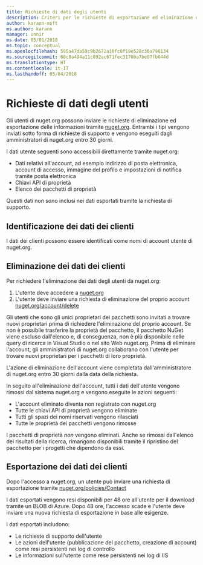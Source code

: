```yaml
---
title: Richieste di dati degli utenti
description: Criteri per le richieste di esportazione ed eliminazione dei dati degli utenti
author: karann-msft
ms.author: karann
manager: unnir
ms.date: 05/01/2018
ms.topic: conceptual
ms.openlocfilehash: 595a47da59c9b2672a10fc0f19e528c36a790134
ms.sourcegitcommit: 68c8a494a11c892ac671fec3170ba7be97fb044d
ms.translationtype: HT
ms.contentlocale: it-IT
ms.lasthandoff: 05/04/2018
---
```

# <a name="user-data-requests"></a>Richieste di dati degli utenti

Gli utenti di nuget.org possono inviare le richieste di eliminazione ed esportazione delle informazioni tramite [nuget.org](https://www.nuget.org). Entrambi i tipi vengono inviati sotto forma di richieste di supporto e vengono eseguiti dagli amministratori di nuget.org entro 30 giorni.

I dati utente seguenti sono accessibili direttamente tramite nuget.org:

* Dati relativi all'account, ad esempio indirizzo di posta elettronica, account di accesso, immagine del profilo e impostazioni di notifica tramite posta elettronica
* Chiavi API di proprietà
* Elenco dei pacchetti di proprietà

Questi dati non sono inclusi nei dati esportati tramite la richiesta di supporto.

## <a name="identifying-customer-data"></a>Identificazione dei dati dei clienti

I dati dei clienti possono essere identificati come nomi di account utente di nuget.org.

## <a name="deleting-customer-data"></a>Eliminazione dei dati dei clienti

Per richiedere l'eliminazione dei dati degli utenti da nuget.org:

1. L'utente deve accedere a [nuget.org](https://www.nuget.org)
1. L'utente deve inviare una richiesta di eliminazione del proprio account [nuget.org/account/delete](https://www.nuget.org/account/delete)

Gli utenti che sono gli unici proprietari dei pacchetti sono invitati a trovare nuovi proprietari prima di richiedere l'eliminazione del proprio account. Se non è possibile trasferire la proprietà del pacchetto, il pacchetto NuGet viene escluso dall'elenco e, di conseguenza, non è più disponibile nelle query di ricerca in Visual Studio o nel sito Web nuget.org. Prima di eliminare l'account, gli amministratori di nuget.org collaborano con l'utente per trovare nuovi proprietari per i pacchetti di loro proprietà.

L'azione di eliminazione dell'account viene completata dall'amministratore di nuget.org entro 30 giorni dalla data della richiesta.

In seguito all'eliminazione dell'account, tutti i dati dell'utente vengono rimossi dal sistema nuget.org e vengono eseguite le azioni seguenti:

* L'account eliminato diventa non registrato con nuget.org
* Tutte le chiavi API di proprietà vengono eliminate
* Tutti gli spazi dei nomi riservati vengono rilasciati
* Tutte le proprietà dei pacchetti vengono rimosse

I pacchetti di proprietà *non* vengono eliminati. Anche se rimossi dall'elenco dei risultati della ricerca, rimangono disponibili tramite il ripristino del pacchetto per i progetti che dipendono da essi.

## <a name="exporting-customer-data"></a>Esportazione dei dati dei clienti

Dopo l'accesso a nuget.org, un utente può inviare una richiesta di esportazione tramite [nuget.org/policies/Contact](https://www.nuget.org/policies/Contact)

I dati esportati vengono resi disponibili per 48 ore all'utente per il download tramite un BLOB di Azure. Dopo 48 ore, l'accesso scade e l'utente deve inviare una nuova richiesta di esportazione in base alle esigenze.

I dati esportati includono:

* Le richieste di supporto dell'utente
* Le azioni dell'utente (pubblicazione del pacchetto, creazione di account) come resi persistenti nei log di controllo
* Le informazioni sull'utente come rese persistenti nei log di IIS
